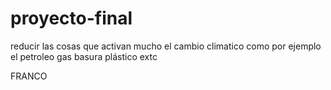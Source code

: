 # proyecto-final
reducir las cosas que activan mucho el cambio climatico como por ejemplo el petroleo gas basura plástico extc

FRANCO

